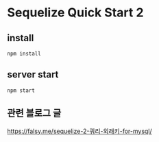 # Sequelize Quick Start 2

## install
```
npm install
```

## server start
```
npm start
```

## 관련 블로그 글
https://falsy.me/sequelize-2-쿼리-외래키-for-mysql/
